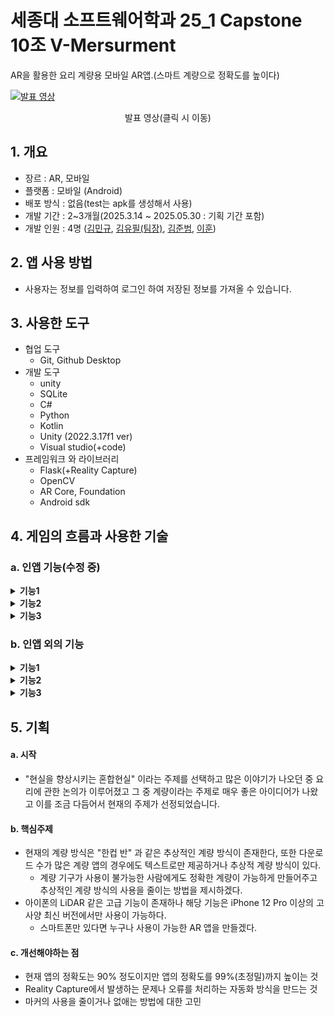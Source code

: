 # 세종대 소프트웨어학과 25_1 Capstone 10조 V-Mersurment

AR을 활용한 요리 계량용 모바일 AR앱.(스마트 계량으로 정확도를 높이다)

[![발표 영상](https://img.youtube.com/vi/wSfLEdbrC98/0.jpg)](https://youtu.be/wSfLEdbrC98)
<p align="center">발표 영상(클릭 시 이동)</p>

## 1. 개요
- 장르 : AR, 모바일
- 플랫폼 : 모바일 (Android)
- 배포 방식 : 없음(test는 apk를 생성해서 사용)
- 개발 기간 : 2~3개월(2025.3.14 ~ 2025.05.30 : 기획 기간 포함)
- 개발 인원 : 4명 (<a href="https://github.com/kimmingu0506">김민규</a>, <a href="https://github.com/kim-you-feel">김유필(팀장)</a>, <a href="https://github.com/playharder1313" title="GitHub Profile">김준범</a>, <a href="https://github.com/leehun1997">이훈</a>)



## 2. 앱 사용 방법
- 사용자는 정보를 입력하여 로그인 하여 저장된 정보를 가져올 수 있습니다.

## 3. 사용한 도구
- 협업 도구
  - Git, Github Desktop
- 개발 도구
  - unity
  - SQLite
  - C#
  - Python
  - Kotlin
  - Unity (2022.3.17f1 ver)
  - Visual studio(+code)
- 프레임워크 와 라이브러리
  - Flask(+Reality Capture)
  - OpenCV
  - AR Core, Foundation
  - Android sdk
    
## 4. 게임의 흐름과 사용한 기술
### a. 인앱 기능(수정 중)

<details>
<summary><b>기능1</b></summary>
<br>기능1 설명
</details>

<details>
<summary><b>기능2</b></summary>
<br>기능2 설명
</details>

<details>
<summary><b>기능3</b></summary>
<br>기능3 설명
</details>

### b. 인앱 외의 기능

<details>
<summary><b>기능1</b></summary>
<br>기능1 설명
</details>

<details>
<summary><b>기능2</b></summary>
<br>기능2 설명
</details>

<details>
<summary><b>기능3</b></summary>
<br>기능3 설명
</details>

## 5. 기획
  
#### a. 시작
- "현실을 향상시키는 혼합현실" 이라는 주제를 선택하고 많은 이야기가 나오던 중 요리에 관한 논의가 이루어졌고 그 중 계량이라는 주제로 매우 좋은 아이디어가 나왔고 이를 조금 다듬어서 현재의 주제가 선정되었습니다.

#### b. 핵심주제
- 현재의 계량 방식은 "한컵 반" 과 같은 추상적인 계량 방식이 존재한다, 또한 다운로드 수가 많은 계량 앱의 경우에도 텍스트로만 제공하거나 추상적 계량 방식이 있다.
  - 계량 기구가 사용이 불가능한 사람에게도 정확한 계량이 가능하게 만들어주고 추상적인 계량 방식의 사용을 줄이는 방법을 제시하겠다.
- 아이폰의 LiDAR 같은 고급 기능이 존재하나 해당 기능은 iPhone 12 Pro 이상의 고사양 최신 버전에서만 사용이 가능하다.
  - 스마트폰만 있다면 누구나 사용이 가능한 AR 앱을 만들겠다.

 #### c. 개선해야하는 점
- 현재 앱의 정확도는 90% 정도이지만 앱의 정확도를 99%(초정밀)까지 높이는 것
- Reality Capture에서 발생하는 문제나 오류를 처리하는 자동화 방식을 만드는 것
- 마커의 사용을 줄이거나 없애는 방법에 대한 고민
